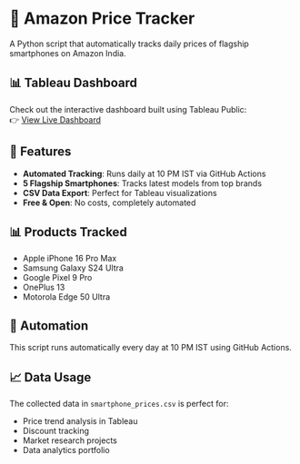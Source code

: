 # 📱 Amazon Price Tracker

A Python script that automatically tracks daily prices of flagship smartphones on Amazon India.

## 📊 Tableau Dashboard
Check out the interactive dashboard built using Tableau Public:  
👉 [View Live Dashboard]("https://public.tableau.com/app/profile/kumar.sambhav3811/viz/AmazonMobilePriceAnalysis/PriceAnalysisDashboard")

## 🚀 Features
- **Automated Tracking**: Runs daily at 10 PM IST via GitHub Actions
- **5 Flagship Smartphones**: Tracks latest models from top brands  
- **CSV Data Export**: Perfect for Tableau visualizations
- **Free & Open**: No costs, completely automated

## 📊 Products Tracked
- Apple iPhone 16 Pro Max
- Samsung Galaxy S24 Ultra
- Google Pixel 9 Pro  
- OnePlus 13
- Motorola Edge 50 Ultra

## 🤖 Automation
This script runs automatically every day at 10 PM IST using GitHub Actions.

## 📈 Data Usage
The collected data in `smartphone_prices.csv` is perfect for:
- Price trend analysis in Tableau
- Discount tracking
- Market research projects
- Data analytics portfolio

